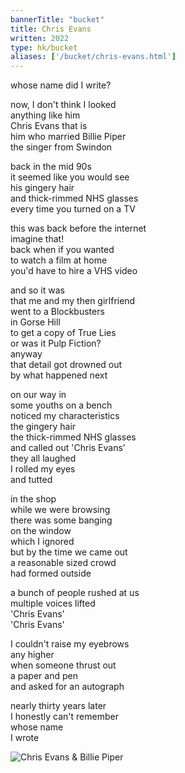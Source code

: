 ```yaml
---
bannerTitle: "bucket" 
title: Chris Evans
written: 2022
type: hk/bucket
aliases: ['/bucket/chris-evans.html']
---
```


whose name did I write?  

now, I don't think I looked    
anything like him  
Chris Evans that is  
him who married Billie Piper  
the singer from Swindon  

back in the mid 90s  
it seemed like you would see  
his gingery hair  
and thick-rimmed NHS glasses  
every time you turned on a TV  

this was back before the internet  
imagine that!  
back when if you wanted  
to watch a film at home  
you'd have to hire a VHS video  

and so it was  
that me and my then girlfriend  
went to a Blockbusters  
in Gorse Hill  
to get a copy of True Lies  
or was it Pulp Fiction?  
anyway  
that detail got drowned out  
by what happened next  

on our way in  
some youths on a bench  
noticed my characteristics  
the gingery hair  
the thick-rimmed NHS glasses  
and called out 'Chris Evans'  
they all laughed  
I rolled my eyes  
and tutted  

in the shop  
while we were browsing  
there was some banging  
on the window  
which I ignored  
but by the time we came out  
a reasonable sized crowd  
had formed outside

a bunch of people rushed at us  
multiple voices lifted  
'Chris Evans'  
'Chris Evans'  

I couldn't raise my eyebrows  
any higher  
when someone thrust out  
a paper and pen  
and asked for an autograph

nearly thirty years later  
I honestly can't remember  
whose name  
I wrote

![Chris Evans & Billie Piper](/images/bucket/chris-evans-billie-piper.jpg)
